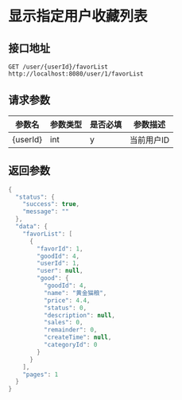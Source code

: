 # 显示指定用户收藏列表

## 接口地址
```
GET /user/{userId}/favorList
http://localhost:8080/user/1/favorList
```

## 请求参数
|参数名|参数类型|是否必填|参数描述|
|-----|------|-------|-------|
|{userId}|int|y|当前用户ID|

## 返回参数
```Java
{
  "status": {
    "success": true,
    "message": ""
  },
  "data": {
    "favorList": [
      {
        "favorId": 1,
        "goodId": 4,
        "userId": 1,
        "user": null,
        "good": {
          "goodId": 4,
          "name": "黄金猫粮",
          "price": 4.4,
          "status": 0,
          "description": null,
          "sales": 0,
          "remainder": 0,
          "createTime": null,
          "categoryId": 0
        }
      }
    ],
    "pages": 1
  }
}
```
